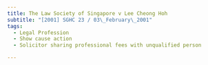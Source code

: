 ```yaml
---
title: The Law Society of Singapore v Lee Cheong Hoh 
subtitle: "[2001] SGHC 23 / 03\_February\_2001"
tags:
  - Legal Profession
  - Show cause action
  - Solicitor sharing professional fees with unqualified person

---
```


